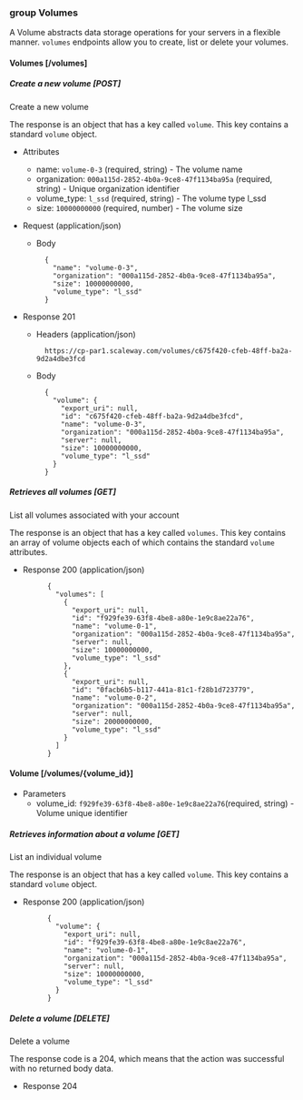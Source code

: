 ### group Volumes

A Volume abstracts data storage operations for your servers in a flexible manner. `volumes` endpoints allow you to create, list or delete your volumes.

#### Volumes [/volumes]

##### Create a new volume [POST]

Create a new volume

The response is an object that has a key called `volume`. This key contains a standard `volume` object.

+ Attributes
    + name: `volume-0-3` (required, string) - The volume name
    + organization: `000a115d-2852-4b0a-9ce8-47f1134ba95a` (required, string) - Unique organization identifier
    + volume_type: `l_ssd` (required, string) - The volume type l_ssd
    + size: `10000000000` (required, number) - The volume size

+ Request (application/json)

    + Body

            {
              "name": "volume-0-3",
              "organization": "000a115d-2852-4b0a-9ce8-47f1134ba95a",
              "size": 10000000000,
              "volume_type": "l_ssd"
            }

+ Response 201

    + Headers (application/json)

            https://cp-par1.scaleway.com/volumes/c675f420-cfeb-48ff-ba2a-9d2a4dbe3fcd

    + Body

            {
              "volume": {
                "export_uri": null, 
                "id": "c675f420-cfeb-48ff-ba2a-9d2a4dbe3fcd", 
                "name": "volume-0-3", 
                "organization": "000a115d-2852-4b0a-9ce8-47f1134ba95a", 
                "server": null, 
                "size": 10000000000, 
                "volume_type": "l_ssd"
              }
            }


##### Retrieves all volumes [GET]

List all volumes associated with your account

The response is an object that has a key called `volumes`. This key contains an array of volume objects each of which contains the standard `volume` attributes.

+ Response 200 (application/json)

            {
              "volumes": [
                {
                  "export_uri": null,
                  "id": "f929fe39-63f8-4be8-a80e-1e9c8ae22a76",
                  "name": "volume-0-1",
                  "organization": "000a115d-2852-4b0a-9ce8-47f1134ba95a",
                  "server": null,
                  "size": 10000000000,
                  "volume_type": "l_ssd"
                },
                {
                  "export_uri": null,
                  "id": "0facb6b5-b117-441a-81c1-f28b1d723779",
                  "name": "volume-0-2",
                  "organization": "000a115d-2852-4b0a-9ce8-47f1134ba95a",
                  "server": null,
                  "size": 20000000000,
                  "volume_type": "l_ssd"
                }
              ]
            }


#### Volume [/volumes/{volume_id}]

+ Parameters
    + volume_id: `f929fe39-63f8-4be8-a80e-1e9c8ae22a76`(required, string) - Volume unique identifier

##### Retrieves information about a volume [GET]

List an individual volume

The response is an object that has a key called `volume`. This key contains a standard `volume` object.

+ Response 200 (application/json)

            {
              "volume": {
                "export_uri": null,
                "id": "f929fe39-63f8-4be8-a80e-1e9c8ae22a76",
                "name": "volume-0-1",
                "organization": "000a115d-2852-4b0a-9ce8-47f1134ba95a",
                "server": null,
                "size": 10000000000,
                "volume_type": "l_ssd"
              }
            }


##### Delete a volume [DELETE]

Delete a volume

The response code is a 204, which means that the action was successful with no returned body data.

+ Response 204
